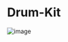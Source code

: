 # Drum-Kit
![image](https://user-images.githubusercontent.com/85708119/196333179-2e818520-5560-468d-8869-899e8afc89f6.png)
